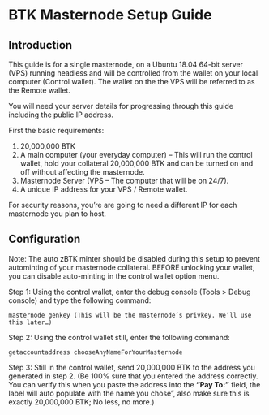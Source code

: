 BTK Masternode Setup Guide
==========================

## Introduction

This guide is for a single masternode, on a Ubuntu 18.04 64-bit server (VPS) running headless and will be controlled from the wallet on your local computer (Control wallet). The wallet on the the VPS will be referred to as the Remote wallet.

You will need your server details for progressing through this guide including the public IP address.

First the basic requirements:

1. 20,000,000 BTK
1. A main computer (your everyday computer) – This will run the control wallet, hold your collateral 20,000,000 BTK and can be turned on and off without affecting the masternode.
1. Masternode Server (VPS – The computer that will be on 24/7).
1. A unique IP address for your VPS / Remote wallet.

For security reasons, you’re are going to need a different IP for each masternode you plan to host.

## Configuration

Note: The auto zBTK minter should be disabled during this setup to prevent autominting of your masternode collateral. BEFORE unlocking your wallet, you can disable auto-minting in the control wallet option menu.

Step 1: Using the control wallet, enter the debug console (Tools > Debug console) and type the following command:

```
masternode genkey (This will be the masternode’s privkey. We’ll use this later…)
```

Step 2: Using the control wallet still, enter the following command:

```
getaccountaddress chooseAnyNameForYourMasternode
```

Step 3: Still in the control wallet, send 20,000,000 BTK to the address you generated in step 2. (Be 100% sure that you entered the address correctly. You can verify this when you paste the address into the **“Pay To:”** field, the label will auto populate with the name you chose”, also make sure this is exactly 20,000,000 BTK; No less, no more.)


